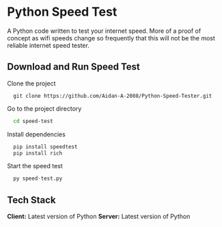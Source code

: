 
# Python Speed Test

A Python code written to test your internet speed. More of a proof of concept as wifi speeds change so frequently that this will not be the most reliable internet speed tester.




## Download and Run Speed Test

Clone the project

```git
  git clone https://github.com/Aidan-A-2008/Python-Speed-Tester.git
```

Go to the project directory

```bash
  cd speed-test
```

Install dependencies

```python
  pip install speedtest
  pip install rich
```

Start the speed test

```python
  py speed-test.py
```


## Tech Stack

**Client:** Latest version of Python
**Server:** Latest version of Python

